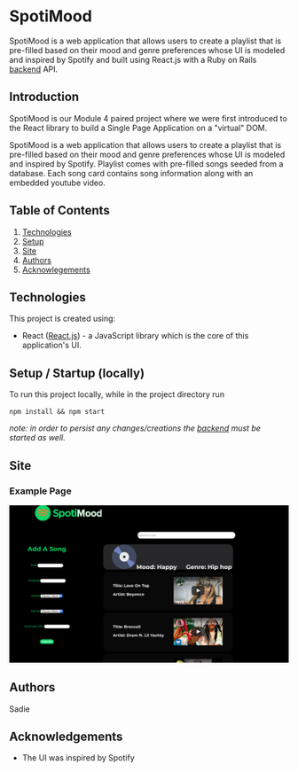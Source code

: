 # SpotiMood 
SpotiMood is a web application that allows users to create a playlist that is pre-filled based on their mood and genre preferences whose UI is modeled and inspired by Spotify and built using React.js with a Ruby on Rails [backend](https://github.com/cStruong/spotimood_back) API.

## Introduction
SpotiMood is our Module 4 paired project where we were first introduced to the React library to build a Single Page Application on a  "virtual" DOM. 

SpotiMood is a web application that allows users to create a playlist that is pre-filled based on their mood and genre preferences whose UI is modeled and inspired by Spotify. Playlist comes with pre-filled songs seeded from a database. Each song card contains song information along with an embedded youtube video.

## Table of Contents
1. [Technologies](#technologies)
2. [Setup](#setup)
3. [Site](#site)
4. [Authors](#authors)
5. [Acknowlegements](#acknowledgements)

## Technologies<a name="technologies"></a>
This project is created using: 
* React ([React.js](https://reactjs.org/)) - a JavaScript library which is the core of this application's UI.

## Setup / Startup (locally) <a name="setup"></a>
To run this project locally, while in the project directory run
```
npm install && npm start
```
*note: in order to persist any changes/creations the [backend](https://github.com/cStruong/spotimood_back) must be started as well.*

## Site <a name="site"></a>
### Example Page

![Example Playlist Page](./src/assets/spotimoodscreenshot.png)

## Authors <a name="authors"></a>
Sadie

## Acknowledgements<a name="acknowledgements"></a>
* The UI was inspired by Spotify
